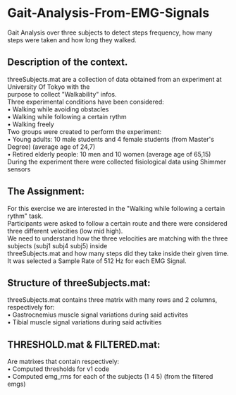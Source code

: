 # Gait-Analysis-From-EMG-Signals <br />
Gait Analysis over three subjects to detect steps frequency, how many steps were taken and how long they walked. <br />
## Description of the context.
threeSubjects.mat are a collection of data obtained from an experiment at University Of Tokyo with the <br />
purpose to collect "Walkability" infos. <br />
Three experimental conditions have been considered: <br />
• Walking while avoiding obstacles <br />
• Walking while following a certain rythm <br />
• Walking freely <br />
Two groups were created to perform the experiment: <br />
• Young adults: 10 male students and 4 female students (from Master's Degree) (average age of 24,7) <br />
• Retired elderly people: 10 men and 10 women (average age of 65,15) <br />
During the experiment there were collected fisiological data using Shimmer sensors <br />
## The Assignment: <br />
For this exercise we are interested in the "Walking while following a certain rythm" task. <br />
Participants were asked to follow a certain route and there were considered three different velocities (low mid high). <br />
We need to understand how the three velocities are matching with the three subjects (subj1 subj4 subj5) inside <br />
threeSubjects.mat and how many steps did they take inside their given time. <br />
It was selected a Sample Rate of 512 Hz for each EMG Signal. <br />
## Structure of threeSubjects.mat: <br />
threeSubjects.mat contains three matrix with many rows and 2 columns, respectively for: <br />
• Gastrocnemius muscle signal variations during said activites <br />
• Tibial muscle signal variations during said activities <br />
## THRESHOLD.mat & FILTERED.mat: <br />
Are matrixes that contain respectively: <br />
• Computed thresholds for v1 code <br />
• Computed emg_rms for each of the subjects (1 4 5) (from the filtered emgs) <br />
